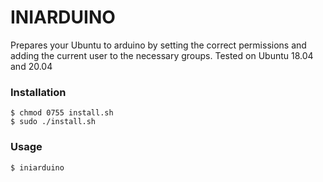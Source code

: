 # INIARDUINO

Prepares your Ubuntu to arduino by setting the correct permissions and adding the current user to the necessary groups.
Tested on Ubuntu 18.04 and 20.04

### Installation
	$ chmod 0755 install.sh
	$ sudo ./install.sh
	
### Usage
	$ iniarduino
